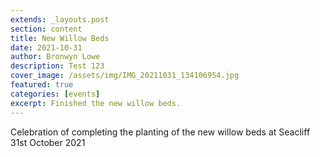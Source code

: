```yaml
---
extends: _layouts.post
section: content
title: New Willow Beds
date: 2021-10-31
author: Bronwyn Lowe
description: Test 123 
cover_image: /assets/img/IMG_20211031_134106954.jpg
featured: true
categories: [events]
excerpt: Finished the new willow beds.
---
```


Celebration of completing the planting of the new willow beds at Seacliff 31st October 2021